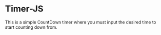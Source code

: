 # Timer-JS
This is a simple CountDown timer where you must input the desired time to start counting down from.
